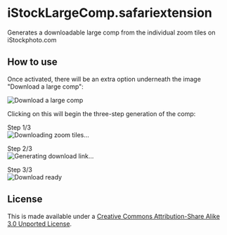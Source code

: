 iStockLargeComp.safariextension
==============================

Generates a downloadable large comp from the individual zoom tiles on iStockphoto.com

## How to use
Once activated, there will be an extra option underneath the image "Download a large comp":

![Download a large comp](http://www.gingerbeardman.com/safari/istocklargecomp.png)

Clicking on this will begin the three-step generation of the comp:

Step 1/3  
![Downloading zoom tiles...](http://www.gingerbeardman.com/safari/istocklargecomp-step1.png)

Step 2/3  
![Generating download link...](http://www.gingerbeardman.com/safari/istocklargecomp-step2.png)

Step 3/3  
![Download ready](http://www.gingerbeardman.com/safari/istocklargecomp-step3.png)


## License
This is made available under a [Creative Commons Attribution-Share Alike 3.0 Unported License](http://creativecommons.org/licenses/by-sa/3.0).